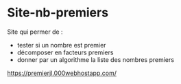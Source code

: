 # Site-nb-premiers

Site qui permer de :

  - tester si un nombre est premier
  - décomposer en facteurs premiers
  - donner par un algorithme la liste des nombres premiers
  
https://premierjl.000webhostapp.com/
